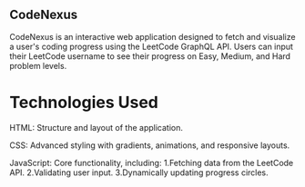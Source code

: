 ## CodeNexus
CodeNexus is an interactive web application designed to fetch and visualize a user's coding progress using the LeetCode GraphQL API. 
Users can input their LeetCode username to see their progress on Easy, Medium, and Hard problem levels.

# Technologies Used
 HTML: 
    Structure and layout of the application.

 CSS: 
    Advanced styling with gradients, animations, and responsive layouts.

 JavaScript: 
    Core functionality, including:
       1.Fetching data from the LeetCode API.
       2.Validating user input.
       3.Dynamically updating progress circles.
